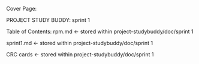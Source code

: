 Cover Page:

PROJECT STUDY BUDDY: sprint 1













Table of Contents:
rpm.md <- stored within project-studybuddy/doc/sprint 1

sprint1.md <- stored within project-studybuddy/doc/sprint 1

CRC cards <- stored within project-studybuddy/doc/sprint 1

